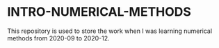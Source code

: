 # INTRO-NUMERICAL-METHODS
This repository is used to store the work when I was learning numerical methods from 2020-09 to 2020-12.
